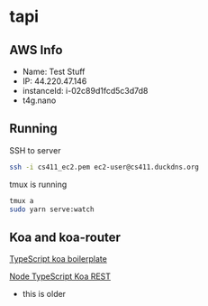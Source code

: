 # tapi

## AWS Info

- Name: Test Stuff
- IP: 44.220.47.146
- instanceId: i-02c89d1fcd5c3d7d8
- t4g.nano

## Running

SSH to server

```bash
ssh -i cs411_ec2.pem ec2-user@cs411.duckdns.org
```

tmux is running

```bash
tmux a
sudo yarn serve:watch
```

## Koa and koa-router

[TypeScript koa boilerplate](https://github.com/kryz81/koa-ts-boilerplate/blob/master/package.json)

[Node TypeScript Koa REST](https://github.com/javieraviles/node-typescript-koa-rest/blob/master/src/server.ts)
- this is older

